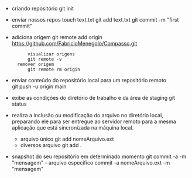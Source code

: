 - criando repositório
    git init

- enviar nossos repos
    touch text.txt
    git add text.txt
    git commit -m "first commit"
- adiciona origem
    git remote add origin https://github.com/FabricioMenegolo/Compasso.git
    
            visualizar origens
            git remote -v
        remover origem
            git remote rm origin

- enviar conteúdo do repositório local para um repositório remoto     
    git push -u origin main

- exibe as condições do diretório de trabalho e da área de staging
    git status

- realiza a inclusão ou modificação do arquivo no diretório local, preparando ele para ser entregue ao servidor remoto para a mesma aplicação que está sincronizada na máquina local.
    - arquivo único
        git add nomeArquivo.ext
    - diversos arquivo
        git add .

- snapshot do seu repositório em determinado momento
    git commit -a -m "mensagem"
        - arquivo especifico
            commit -a nomeArquivo.ext -m "mensagem"
            
